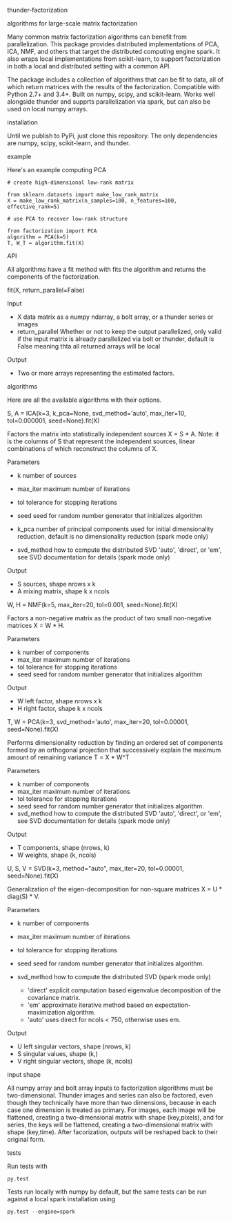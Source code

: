 thunder-factorization





algorithms for large-scale matrix factorization

Many common matrix factorization algorithms can benefit from parallelization. This package provides distributed implementations of PCA, ICA, NMF, and others that target the distributed computing engine spark. It also wraps local implementations from scikit-learn, to support factorization in both a local and distributed setting with a common API.

The package includes a collection of algorithms that can be fit to data, all of which return matrices with the results of the factorization. Compatible with Python 2.7+ and 3.4+. Built on numpy, scipy, and scikit-learn. Works well alongside thunder and supprts parallelization via spark, but can also be used on local numpy arrays.

installation

Until we publish to PyPi, just clone this repository. The only dependencies are numpy, scipy, scikit-learn, and thunder.

example

Here's an example computing PCA

    # create high-dimensional low-rank matrix
    
    from sklearn.datasets import make_low_rank_matrix
    X = make_low_rank_matrix(n_samples=100, n_features=100, effective_rank=5)
    
    # use PCA to recover low-rank structure
    
    from factorization import PCA
    algorithm = PCA(k=5)
    T, W_T = algorithm.fit(X)

API

All algorithms have a fit method with fits the algorithm and returns the components of the factorization.

fit(X, return_parallel=False)

Input

- X data matrix as a numpy ndarray, a bolt array, or a thunder series or images
- return_parallel Whether or not to keep the output parallelized, only valid if the input matrix is already parallelized via bolt or thunder, default is False meaning thta all returned arrays will be local

Output

- Two or more arrays representing the estimated factors.

algorithms

Here are all the available algorithms with their options.

S, A = ICA(k=3, k_pca=None, svd_method='auto', max_iter=10, tol=0.000001, seed=None).fit(X)

Factors the matrix into statistically independent sources X = S * A. Note: it is the columns of S that represent the independent sources, linear combinations of which reconstruct the columns of X.

Parameters

- k number of sources
- max_iter maximum number of iterations
- tol tolerance for stopping iterations
- seed seed for random number generator that initializes algorithm

- k_pca number of principal components used for initial dimensionality reduction,
   default is no dimensionality reduction (spark mode only)
- svd_method how to compute the distributed SVD  'auto', 'direct', or 'em', see
   SVD documentation for details (spark mode only)

Output

- S sources, shape nrows x k
- A mixing matrix, shape k x ncols

W, H = NMF(k=5, max_iter=20, tol=0.001, seed=None).fit(X)

Factors a non-negative matrix as the product of two small non-negative matrices X = W * H.

Parameters

- k number of components
- max_iter maximum number of iterations
- tol tolerance for stopping iterations
- seed seed for random number generator that initializes algorithm

Output

- W left factor, shape nrows x k
- H right factor, shape k x ncols

T, W = PCA(k=3, svd_method='auto', max_iter=20, tol=0.00001, seed=None).fit(X)

Performs dimensionality reduction by finding an ordered set of components formed by an orthogonal projection that successively explain the maximum amount of remaining variance T = X * W^T

Parameters

- k number of components
- max_iter maximum number of iterations
- tol tolerance for stopping iterations
- seed seed for random number generator that initializes algorithm.
- svd_method how to compute the distributed SVD  'auto', 'direct', or 'em', see SVD documentation for details (spark mode only)

Output

- T components, shape (nrows, k)
- W weights, shape (k, ncols)

U, S, V = SVD(k=3, method="auto", max_iter=20, tol=0.00001, seed=None).fit(X)

Generalization of the eigen-decomposition for non-square matrices X = U * diag(S) * V.

Parameters

- k number of components
- max_iter maximum number of iterations
- tol tolerance for stopping iterations
- seed seed for random number generator that initializes algorithm.

- svd_method how to compute the distributed SVD (spark mode only)
  - 'direct' explicit computation based eigenvalue decomposition of the covariance matrix.
  - 'em' approximate iterative method based on expectation-maximization algorithm.
  - 'auto' uses direct for ncols < 750, otherwise uses em.

Output

- U left singular vectors, shape (nrows, k)
- S singular values, shape (k,)
- V right singular vectors, shape (k, ncols)

input shape

All numpy array and bolt array inputs to factorization algorithms must be two-dimensional. Thunder images and series can also be factored, even though they technically have more than two dimensions, because in each case one dimension is treated as primary. For images, each image will be flattened, creating a two-dimensional matrix with shape (key,pixels), and for series, the keys will be flattened, creating a two-dimensional matrix with shape (key,time). After facorization, outputs will be reshaped back to their original form.

tests

Run tests with

    py.test

Tests run locally with numpy by default, but the same tests can be run against a local spark installation using

    py.test --engine=spark
